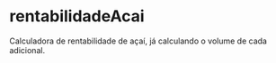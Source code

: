 # rentabilidadeAcai
Calculadora de rentabilidade de açaí, já calculando o volume de cada adicional.
